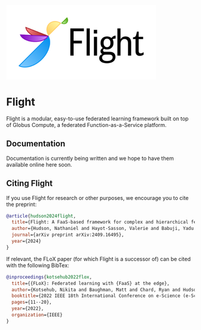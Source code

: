 <img src="docs/flight-logo.png" style="width: 400px;">

# Flight
Flight is a modular, easy-to-use federated learning framework built on top of Globus Compute, a federated Function-as-a-Service platform.

## Documentation
Documentation is currently being written and we hope to have them available online here soon.

## Citing Flight
If you use Flight for research or other purposes, we encourage you to cite the preprint:

```bibtex
@article{hudson2024flight,
  title={Flight: A FaaS-based framework for complex and hierarchical federated learning},
  author={Hudson, Nathaniel and Hayot-Sasson, Valerie and Babuji, Yadu and Baughman, Matt and Pauloski, J Gregory and Chard, Ryan and Foster, Ian and Chard, Kyle},
  journal={arXiv preprint arXiv:2409.16495},
  year={2024}
}
```


If relevant, the FLoX paper (for which Flight is a successor of) can be cited with the following BibTex:


```bibtex
@inproceedings{kotsehub2022flox,
  title={{FLoX}: Federated learning with {FaaS} at the edge},
  author={Kotsehub, Nikita and Baughman, Matt and Chard, Ryan and Hudson, Nathaniel and Patros, Panos and Rana, Omer and Foster, Ian and Chard, Kyle},
  booktitle={2022 IEEE 18th International Conference on e-Science (e-Science)},
  pages={11--20},
  year={2022},
  organization={IEEE}
}
```
